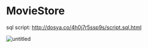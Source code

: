 # MovieStore
sql script: http://dosya.co/4h0j7r5ssp9s/script.sql.html

![untitled](https://user-images.githubusercontent.com/36113391/51477863-bdeb6300-1d9a-11e9-93b8-7cdf58584cb8.jpg)

